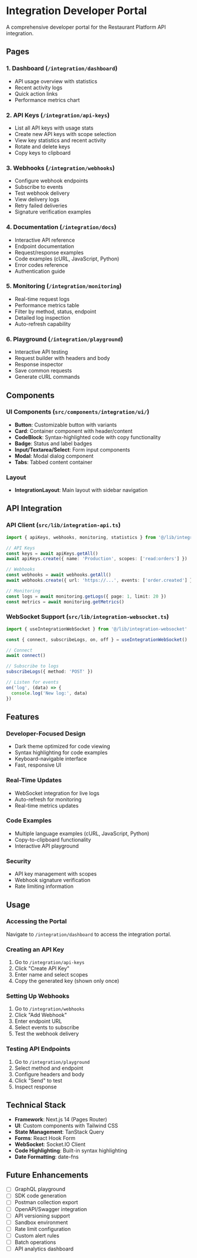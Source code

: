 # Integration Developer Portal

A comprehensive developer portal for the Restaurant Platform API integration.

## Pages

### 1. Dashboard (`/integration/dashboard`)
- API usage overview with statistics
- Recent activity logs
- Quick action links
- Performance metrics chart

### 2. API Keys (`/integration/api-keys`)
- List all API keys with usage stats
- Create new API keys with scope selection
- View key statistics and recent activity
- Rotate and delete keys
- Copy keys to clipboard

### 3. Webhooks (`/integration/webhooks`)
- Configure webhook endpoints
- Subscribe to events
- Test webhook delivery
- View delivery logs
- Retry failed deliveries
- Signature verification examples

### 4. Documentation (`/integration/docs`)
- Interactive API reference
- Endpoint documentation
- Request/response examples
- Code examples (cURL, JavaScript, Python)
- Error codes reference
- Authentication guide

### 5. Monitoring (`/integration/monitoring`)
- Real-time request logs
- Performance metrics table
- Filter by method, status, endpoint
- Detailed log inspection
- Auto-refresh capability

### 6. Playground (`/integration/playground`)
- Interactive API testing
- Request builder with headers and body
- Response inspector
- Save common requests
- Generate cURL commands

## Components

### UI Components (`src/components/integration/ui/`)
- **Button**: Customizable button with variants
- **Card**: Container component with header/content
- **CodeBlock**: Syntax-highlighted code with copy functionality
- **Badge**: Status and label badges
- **Input/Textarea/Select**: Form input components
- **Modal**: Modal dialog component
- **Tabs**: Tabbed content container

### Layout
- **IntegrationLayout**: Main layout with sidebar navigation

## API Integration

### API Client (`src/lib/integration-api.ts`)
```typescript
import { apiKeys, webhooks, monitoring, statistics } from '@/lib/integration-api'

// API Keys
const keys = await apiKeys.getAll()
await apiKeys.create({ name: 'Production', scopes: ['read:orders'] })

// Webhooks
const webhooks = await webhooks.getAll()
await webhooks.create({ url: 'https://...', events: ['order.created'] })

// Monitoring
const logs = await monitoring.getLogs({ page: 1, limit: 20 })
const metrics = await monitoring.getMetrics()
```

### WebSocket Support (`src/lib/integration-websocket.ts`)
```typescript
import { useIntegrationWebSocket } from '@/lib/integration-websocket'

const { connect, subscribeLogs, on, off } = useIntegrationWebSocket()

// Connect
await connect()

// Subscribe to logs
subscribeLogs({ method: 'POST' })

// Listen for events
on('log', (data) => {
  console.log('New log:', data)
})
```

## Features

### Developer-Focused Design
- Dark theme optimized for code viewing
- Syntax highlighting for code examples
- Keyboard-navigable interface
- Fast, responsive UI

### Real-Time Updates
- WebSocket integration for live logs
- Auto-refresh for monitoring
- Real-time metrics updates

### Code Examples
- Multiple language examples (cURL, JavaScript, Python)
- Copy-to-clipboard functionality
- Interactive API playground

### Security
- API key management with scopes
- Webhook signature verification
- Rate limiting information

## Usage

### Accessing the Portal
Navigate to `/integration/dashboard` to access the integration portal.

### Creating an API Key
1. Go to `/integration/api-keys`
2. Click "Create API Key"
3. Enter name and select scopes
4. Copy the generated key (shown only once)

### Setting Up Webhooks
1. Go to `/integration/webhooks`
2. Click "Add Webhook"
3. Enter endpoint URL
4. Select events to subscribe
5. Test the webhook delivery

### Testing API Endpoints
1. Go to `/integration/playground`
2. Select method and endpoint
3. Configure headers and body
4. Click "Send" to test
5. Inspect response

## Technical Stack

- **Framework**: Next.js 14 (Pages Router)
- **UI**: Custom components with Tailwind CSS
- **State Management**: TanStack Query
- **Forms**: React Hook Form
- **WebSocket**: Socket.IO Client
- **Code Highlighting**: Built-in syntax highlighting
- **Date Formatting**: date-fns

## Future Enhancements

- [ ] GraphQL playground
- [ ] SDK code generation
- [ ] Postman collection export
- [ ] OpenAPI/Swagger integration
- [ ] API versioning support
- [ ] Sandbox environment
- [ ] Rate limit configuration
- [ ] Custom alert rules
- [ ] Batch operations
- [ ] API analytics dashboard
